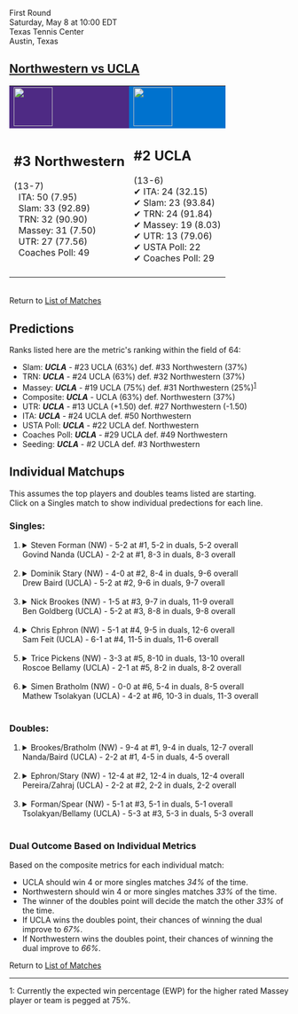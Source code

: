 First Round  
Saturday, May 8 at 10:00 EDT  
Texas Tennis Center  
Austin, Texas  
## [Northwestern vs UCLA](https://www.ncaa.com/game/5833384)  

<table><tr style="background-color: #d9d9d9 !important"><td style="background-color: #4E2A84 !important"><img src="https://www.ncaa.com/sites/default/files/images/logos/schools/n/northwestern.70.png" width="70" height="70" /></td><td style="background-color: #0072CE !important"><img src="https://www.ncaa.com/sites/default/files/images/logos/schools/u/ucla.70.png" width="70" height="70" /></td></tr><tr>
<td>  

<h2>#3 Northwestern</h2>  
(13-7)<br>  
&nbsp; ITA: 50 (7.95)<br>  
&nbsp; Slam: 33 (92.89)<br>  
&nbsp; TRN: 32 (90.90)<br>  
&nbsp; Massey: 31 (7.50)<br>  
&nbsp; UTR: 27 (77.56)<br>  
&nbsp; Coaches Poll: 49<br>  
<br>  

</td>
<td>  

<h2>#2 UCLA</h2>  
(13-6)<br>  
&#10004; ITA: 24 (32.15)<br>  
&#10004; Slam: 23 (93.84)<br>  
&#10004; TRN: 24 (91.84)<br>  
&#10004; Massey: 19 (8.03)<br>  
&#10004; UTR: 13 (79.06)<br>  
&#10004; USTA Poll: 22<br>  
&#10004; Coaches Poll: 29<br>  
<br>  

</td>
</tr></table>  


<br>Return to [List of Matches](../index.md)  

## Predictions  

Ranks listed here are the metric's ranking within the field of 64:  
- Slam: ***UCLA*** - #23 UCLA (63%) def. #33 Northwestern (37%)  
- TRN: ***UCLA*** - #24 UCLA (63%) def. #32 Northwestern (37%)  
- Massey: ***UCLA*** - #19 UCLA (75%) def. #31 Northwestern (25%)<sup>[1](#footnote1)</sup>  
- Composite: ***UCLA*** - UCLA (63%) def. Northwestern (37%)  
- UTR: ***UCLA*** - #13 UCLA (+1.50) def. #27 Northwestern (-1.50)  
- ITA: ***UCLA*** - #24 UCLA def. #50 Northwestern  
- USTA Poll: ***UCLA*** - #22 UCLA def. Northwestern  
- Coaches Poll: ***UCLA*** - #29 UCLA def. #49 Northwestern  
- Seeding: ***UCLA*** - #2 UCLA def. #3 Northwestern  

## Individual Matchups  
This assumes the top players and doubles teams listed are starting.  
Click on a Singles match to show individual predections for each line.  

### Singles:  

<ol>
<li><details>
<summary markdown="span">Steven Forman (NW) - 5-2 at #1, 5-2 in duals, 5-2 overall<br>Govind Nanda (UCLA) - 2-2 at #1, 8-3 in duals, 8-3 overall</summary>
<h4>Predictions</h4><ul>
<li>Slam: <b><i>UCLA</i></b> - Nanda (63%) def. Forman (37%)</li>  
<li>TRN: <b><i>UCLA</i></b> - Nanda (75%) def. Forman (25%)</li>  
<li>Massey: <b><i>UCLA</i></b> - Nanda (75%) def. Forman (25%)<sup><a href="#footnote1">1</a></sup></li>  
<li>UTR: <b><i>UCLA</i></b> - Nanda (85%) def. Forman (15%)</li>  
<li>Composite: <b><i>UCLA</i></b> - Nanda (74%) def. Forman (26%)</li>  
<li>ITA: <b><i>UCLA</i></b> - Nanda (4.24) def. Forman (2.23)</li>  
</ul>
</details>&nbsp;</li>
<li><details>
<summary markdown="span">Dominik Stary (NW) - 4-0 at #2, 8-4 in duals, 9-6 overall<br>Drew Baird (UCLA) - 5-2 at #2, 9-6 in duals, 9-7 overall</summary>
<h4>Predictions</h4><ul>
<li>Slam: <b><i>NW</i></b> - Stary (69%) def. Baird (31%)</li>  
<li>TRN: <b><i>NW</i></b> - Stary (64%) def. Baird (36%)</li>  
<li>Massey: <b><i>UCLA</i></b> - Baird (75%) def. Stary (25%)<sup><a href="#footnote1">1</a></sup></li>  
<li>UTR: <b><i>UCLA</i></b> - Baird (66%) def. Stary (34%)</li>  
<li>Composite: <b><i>UCLA</i></b> - Baird (52%) def. Stary (48%)</li>  
<li>ITA: <b><i>UCLA</i></b> - Baird (3.85) def. Stary (0.00)</li>  
</ul>
</details>&nbsp;</li>
<li><details>
<summary markdown="span">Nick Brookes (NW) - 1-5 at #3, 9-7 in duals, 11-9 overall<br>Ben Goldberg (UCLA) - 5-2 at #3, 8-8 in duals, 9-8 overall</summary>
<h4>Predictions</h4><ul>
<li>Slam: <b><i>NW</i></b> - Brookes (66%) def. Goldberg (34%)</li>  
<li>TRN: <b><i>NW</i></b> - Brookes (52%) def. Goldberg (48%)</li>  
<li>Massey: <b><i>NW</i></b> - Brookes (75%) def. Goldberg (25%)<sup><a href="#footnote1">1</a></sup></li>  
<li>UTR: <b><i>NW</i></b> - Brookes (77%) def. Goldberg (23%)</li>  
<li>Composite: <b><i>NW</i></b> - Brookes (67%) def. Goldberg (33%)</li>  
<li>ITA: <b><i>UCLA</i></b> - Goldberg (1.97) def. Brookes (1.58)</li>  
</ul>
</details>&nbsp;</li>
<li><details>
<summary markdown="span">Chris Ephron (NW) - 5-1 at #4, 9-5 in duals, 12-6 overall<br>Sam Feit (UCLA) - 6-1 at #4, 11-5 in duals, 11-6 overall</summary>
<h4>Predictions</h4><ul>
<li>Slam: <b><i>NW</i></b> - Ephron (65%) def. Feit (35%)</li>  
<li>TRN: <b><i>UCLA</i></b> - Feit (51%) def. Ephron (49%)</li>  
<li>Massey: <b><i>NW</i></b> - Ephron (75%) def. Feit (25%)<sup><a href="#footnote1">1</a></sup></li>  
<li>UTR: <b><i>UCLA</i></b> - Feit (56%) def. Ephron (44%)</li>  
<li>Composite: <b><i>NW</i></b> - Ephron (57%) def. Feit (43%)</li>  
<li>ITA: <b><i>NW</i></b> - Ephron (2.01) def. Feit (1.91)</li>  
</ul>
</details>&nbsp;</li>
<li><details>
<summary markdown="span">Trice Pickens (NW) - 3-3 at #5, 8-10 in duals, 13-10 overall<br>Roscoe Bellamy (UCLA) - 2-1 at #5, 8-2 in duals, 8-2 overall</summary>
<h4>Predictions</h4><ul>
<li>Slam: <b><i>NW</i></b> - Pickens (70%) def. Bellamy (30%)</li>  
<li>TRN: <b><i>NW</i></b> - Pickens (56%) def. Bellamy (44%)</li>  
<li>Massey: <b><i>UCLA</i></b> - Bellamy (75%) def. Pickens (25%)<sup><a href="#footnote1">1</a></sup></li>  
<li>UTR: <b><i>UCLA</i></b> - Bellamy (81%) def. Pickens (19%)</li>  
<li>Composite: <b><i>UCLA</i></b> - Bellamy (58%) def. Pickens (42%)</li>  
<li>ITA: <b><i>UCLA</i></b> - Bellamy (2.89) def. Pickens (1.58)</li>  
</ul>
</details>&nbsp;</li>
<li><details>
<summary markdown="span">Simen Bratholm (NW) - 0-0 at #6, 5-4 in duals, 8-5 overall<br>Mathew Tsolakyan (UCLA) - 4-2 at #6, 10-3 in duals, 11-3 overall</summary>
<h4>Predictions</h4><ul>
<li>Slam: <b><i>NW</i></b> - Bratholm (66%) def. Tsolakyan (34%)</li>  
<li>TRN: <b><i>NW</i></b> - Bratholm (64%) def. Tsolakyan (36%)</li>  
<li>Massey: <b><i>NW</i></b> - Bratholm (75%) def. Tsolakyan (25%)<sup><a href="#footnote1">1</a></sup></li>  
<li>UTR: <b><i>UCLA</i></b> - Tsolakyan (62%) def. Bratholm (38%)</li>  
<li>Composite: <b><i>NW</i></b> - Bratholm (60%) def. Tsolakyan (40%)</li>  
<li>ITA: <b><i>UCLA</i></b> - Tsolakyan (2.57) def. Bratholm (2.06)</li>  
</ul>
</details>&nbsp;</li>
</ol>

### Doubles:  

<ol>
<li><details>
<summary markdown="span">Brookes/Bratholm (NW) - 9-4 at #1, 9-4 in duals, 12-7 overall<br>Nanda/Baird (UCLA) - 2-2 at #1, 4-5 in duals, 4-5 overall</summary>
<br>Sorry, we don't have any metrics for this match
</details>&nbsp;</li>
<li><details>
<summary markdown="span">Ephron/Stary (NW) - 12-4 at #2, 12-4 in duals, 12-4 overall<br>Pereira/Zahraj (UCLA) - 2-2 at #2, 2-2 in duals, 2-2 overall</summary>
<br>Sorry, we don't have any metrics for this match
</details>&nbsp;</li>
<li><details>
<summary markdown="span">Forman/Spear (NW) - 5-1 at #3, 5-1 in duals, 5-1 overall<br>Tsolakyan/Bellamy (UCLA) - 5-3 at #3, 5-3 in duals, 5-3 overall</summary>
<br>Sorry, we don't have any metrics for this match
</details>&nbsp;</li>
</ol>

### Dual Outcome Based on Individual Metrics  
  
Based on the composite metrics for each individual match:  
- UCLA should win 4 or more singles matches _34%_ of the time.  
- Northwestern should win 4 or more singles matches _33%_ of the time.  
- The winner of the doubles point will decide the match the other _33%_ of the time.  
- If UCLA wins the doubles point, their chances of winning the dual improve to _67%_.  
- If Northwestern wins the doubles point, their chances of winning the dual improve to _66%_.  
  
Return to [List of Matches](../index.md)  
  
------
<a name="footnote1">1</a>: Currently the expected win percentage (EWP) for the higher rated Massey player or team is pegged at 75%.
